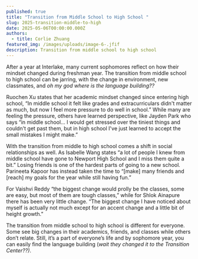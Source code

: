 ```yaml
---
published: true
title: "Transition from Middle School to High School "
slug: 2025-transition-middle-to-high
date: 2025-05-06T00:00:00.000Z
authors:
  - title: Corlie Zhuang
featured_img: /images/uploads/image-6-.jfif
description: Transition from middle school to high school
---
```




After a year at Interlake, many current sophomores reflect on how their mindset changed during freshman year. The transition from middle school to high school can be jarring, with the change in environment, new classmates, and *oh my god where is the language building??* 

Ruochen Xu states that her academic mindset changed since entering high school, “In middle school it felt like grades and extracurriculars didn't matter as much, but now I feel more pressure to do well in school.” While many are feeling the pressure, others have learned perspective, like Jayden Park who says “in middle school… I would get stressed over the tiniest things and couldn't get past them, but in high school I've just learned to accept the small mistakes I might make.” 

With the transition from middle to high school comes a shift in social relationships as well. As Isabelle Wang states “a lot of people I knew from middle school have gone to Newport High School and I miss them quite a bit.” Losing friends is one of the hardest parts of going to a new school. Parineeta Kapoor has instead taken the time to “\[make] many friends and \[reach] my goals for the year while still having fun.” 

For Vaishvi Reddy “the biggest change would prolly be the classes, some are easy, but most of them are tough classes,” while for Shlok Ainapure there has been very little change. “The biggest change I have noticed about myself is actually not much except for an accent change and a little bit of height growth.” 

The transition from middle school to high school is different for everyone. Some see big changes in their academics, friends, and classes while others don’t relate. Still, it’s a part of everyone’s life and by sophomore year, you can easily find the language building (*wait they changed it to the Transition Center??)*.
